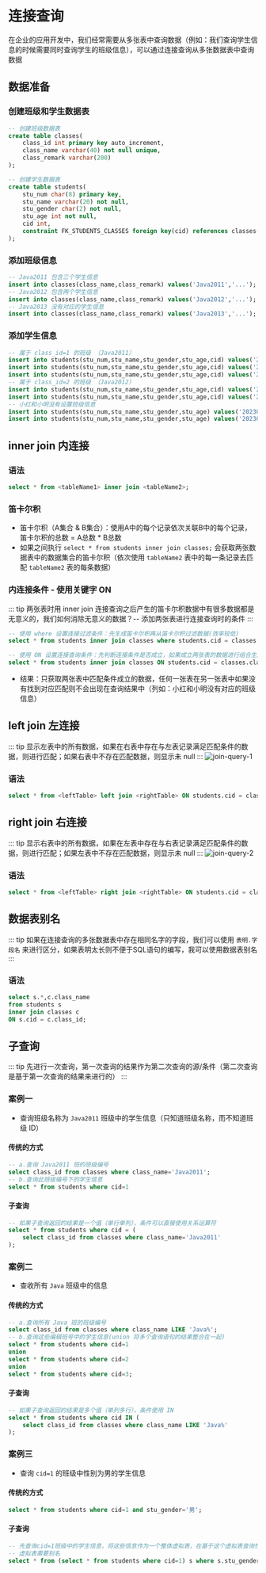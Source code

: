 # 连接查询
在企业的应用开发中，我们经常需要从多张表中查询数据（例如：我们查询学生信息的时候需要同时查询学生的班级信息），可以通过连接查询从多张数据表中查询数据

## 数据准备
### 创建班级和学生数据表
``` sql
-- 创建班级数据表
create table classes(
	class_id int primary key auto_increment,
	class_name varchar(40) not null unique,
	class_remark varchar(200)
);

-- 创建学生数据表
create table students(
    stu_num char(8) primary key,
    stu_name varchar(20) not null,
    stu_gender char(2) not null,
    stu_age int not null,
    cid int,
    constraint FK_STUDENTS_CLASSES foreign key(cid) references classes(class_id) ON UPDATE CASCADE ON DELETE CASCADE
);
```

### 添加班级信息
``` sql
-- Java2011 包含三个学生信息
insert into classes(class_name,class_remark) values('Java2011','...');
-- Java2012 包含两个学生信息
insert into classes(class_name,class_remark) values('Java2012','...');
-- Java2013 没有对应的学生信息
insert into classes(class_name,class_remark) values('Java2013','...');
```

### 添加学生信息
``` sql
-- 属于 class_id=1 的班级 （Java2011）
insert into students(stu_num,stu_name,stu_gender,stu_age,cid) values('20230301','张三','男',20,1);
insert into students(stu_num,stu_name,stu_gender,stu_age,cid) values('20230302','李四','男',21,1);
insert into students(stu_num,stu_name,stu_gender,stu_age,cid) values('20230303','王五','男',20,1);
-- 属于 class_id=2 的班级 （Java2012）
insert into students(stu_num,stu_name,stu_gender,stu_age,cid) values('20230304','赵四','男',20,2);
insert into students(stu_num,stu_name,stu_gender,stu_age,cid) values('20230305','孙七','男',20,2);
-- 小红和小明没有设置班级信息
insert into students(stu_num,stu_name,stu_gender,stu_age) values('20230306','小红','女',20);
insert into students(stu_num,stu_name,stu_gender,stu_age) values('20230307','小明','女',20);
```

## inner join 内连接
### 语法
``` sql
select * from <tableName1> inner join <tableName2>;
```

### 笛卡尔积
- 笛卡尔积（A集合 & B集合）：使用A中的每个记录依次关联B中的每个记录，笛卡尔积的总数 = A总数 * B总数
- 如果之间执行 `select * from students inner join classes;` 会获取两张数据表中的数据集合的笛卡尔积（依次使用 `tableName2` 表中的每一条记录去匹配 `tableName2` 表的每条数据）

### 内连接条件 - 使用关键字 ON
::: tip
两张表时用 inner join 连接查询之后产生的笛卡尔积数据中有很多数据都是无意义的，我们如何消除无意义的数据？-- 添加两张表进行连接查询时的条件
:::

``` sql
-- 使用 where 设置连接过滤条件：先生成笛卡尔积再从笛卡尔积过滤数据(效率较低)
select * from students inner join classes where students.cid = classes.class_id;

-- 使用 ON 设置连接查询条件：先判断连接条件是否成立，如果成立两张表的数据进行组合生成一条结果记录
select * from students inner join classes ON students.cid = classes.class_id;
```

- 结果：只获取两张表中匹配条件成立的数据，任何一张表在另一张表中如果没有找到对应匹配则不会出现在查询结果中（列如：小红和小明没有对应的班级信息）

## left join 左连接
::: tip
显示左表中的所有数据，如果在右表中存在与左表记录满足匹配条件的数据，则进行匹配；如果右表中不存在匹配数据，则显示未 null
:::
![join-query-1](/join-query-1.jpg)

### 语法
``` sql
select * from <leftTable> left join <rightTable> ON students.cid = classes.class_id;
```

## right join 右连接
::: tip
显示右表中的所有数据，如果在左表中存在与右表记录满足匹配条件的数据，则进行匹配；如果左表中不存在匹配数据，则显示未 null
:::
![join-query-2](/join-query-2.jpg)

### 语法
``` sql
select * from <leftTable> right join <rightTable> ON students.cid = classes.class_id;
```

## 数据表别名
::: tip
如果在连接查询的多张数据表中存在相同名字的字段，我们可以使用 `表明.字段名` 来进行区分，如果表明太长则不便于SQL语句的编写，我可以使用数据表别名
:::

### 语法
``` sql
select s.*,c.class_name
from students s
inner join classes c
ON s.cid = c.class_id;
```

## 子查询
::: tip
先进行一次查询，第一次查询的结果作为第二次查询的源/条件（第二次查询是基于第一次查询的结果来进行的）
:::

### 案例一
- 查询班级名称为 `Java2011` 班级中的学生信息（只知道班级名称，而不知道班级 ID）

#### 传统的方式
``` sql
-- a.查询 Java2011 班的班级编号
select class_id from classes where class_name='Java2011';
-- b.查询此班级编号下的学生信息
select * from students where cid=1
```

#### 子查询
``` sql
-- 如果子查询返回的结果是一个值（单行单列），条件可以直接使用关系运算符
select * from students where cid = (
    select class_id from classes where class_name='Java2011'
);
```

### 案例二
- 查收所有 `Java` 班级中的信息

#### 传统的方式
``` sql
-- a.查询所有 Java 班的班级编号
select class_id from classes where class_name LIKE 'Java%';
-- b.查询这些编辑班号中的学生信息(union 将多个查询语句的结果整合在一起)
select * from students where cid=1
union
select * from students where cid=2
union
select * from students where cid=3;
```

#### 子查询
``` sql
-- 如果子查询返回的结果是多个值（单列多行），条件使用 IN
select * from students where cid IN (
	select class_id from classes where class_name LIKE 'Java%'
);
```

### 案例三
- 查询 `cid=1` 的班级中性别为男的学生信息

#### 传统的方式
``` sql
select * from students where cid=1 and stu_gender='男';
```

#### 子查询
``` sql
-- 先查询cid=1班级中的学生信息，将这些信息作为一个整体虚拟表，在基于这个虚拟表查询性别为男的学生信息
-- 虚拟表需要别名
select * from (select * from students where cid=1) s where s.stu_gender='男';
```